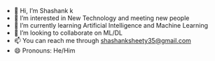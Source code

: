 - 👋 Hi, I’m Shashank k 
- 👀 I’m interested in New Technology and meeting new people 
- 🌱 I’m currently learning Artificial Intelligence and Machine Learning 
- 💞️ I’m looking to collaborate on ML/DL
- 📫 You can reach me through shashanksheety35@gmail.com
- 😄 Pronouns: He/Him

<!---
Sheety35/Sheety35 is a ✨ special ✨ repository because its `README.md` (this file) appears on your GitHub profile.
You can click the Preview link to take a look at your changes.
--->
